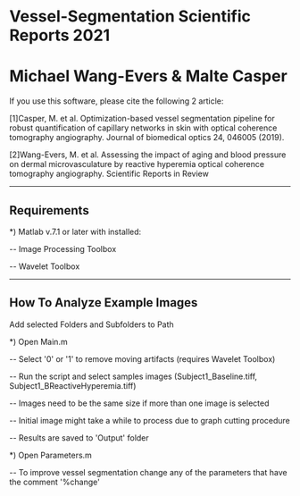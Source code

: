 # Vessel-Segmentation Scientific Reports 2021
#                                                                      
# Michael Wang-Evers & Malte Casper



  If you use this software, please cite the following 2 article:

[1]Casper, M. et al. Optimization-based vessel segmentation pipeline for robust quantification of capillary networks
   in skin with optical coherence tomography angiography. Journal of biomedical optics 24, 046005 (2019).

[2]Wang-Evers, M. et al. Assessing the impact of aging and blood pressure on dermal microvasculature by reactive 
   hyperemia optical coherence tomography angiography. Scientific Reports in Review

-------------------------------------------------------------------
 Requirements
-------------------------------------------------------------------

*) Matlab v.7.1 or later with installed:

   -- Image Processing Toolbox 
   
   -- Wavelet Toolbox 


-------------------------------------------------------------------
 How To Analyze Example Images
-------------------------------------------------------------------
Add selected Folders and Subfolders to Path

*) Open Main.m

   -- Select '0' or '1' to remove moving artifacts (requires Wavelet Toolbox) 
   
   -- Run the script and select samples images (Subject1_Baseline.tiff, Subject1_BReactiveHyperemia.tiff) 
   
   -- Images need to be the same size if more than one image is selected
   
   -- Initial image might take a while to process due to graph cutting procedure
   
   -- Results are saved to 'Output' folder

*) Open Parameters.m

   -- To improve vessel segmentation change any of the parameters that have the comment '%change'

